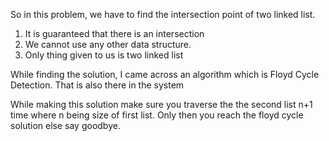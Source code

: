 So in this problem, we have to find the intersection point of two linked list.
1) It is guaranteed that there is an intersection
2) We cannot use any other data structure.
3) Only thing given to us is two linked list

While finding the solution, I came across an algorithm which is Floyd Cycle Detection. That is also there in the system

While making this solution make sure you traverse the the second list n+1 time where n being size of first list.
Only then you reach the floyd cycle solution else say goodbye.
